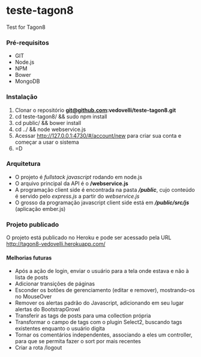 teste-tagon8
============

Test for Tagon8

### Pré-requisitos

* GIT
* Node.js
* NPM
* Bower
* MongoDB

### Instalação

1. Clonar o repositório **git@github.com:vedovelli/teste-tagon8.git**
2. cd teste-tagon8/ && sudo npm install
3. cd public/ && bower install
4. cd ../ && node webservice.js
5. Acessar http://127.0.0.1:4730/#/account/new para criar sua conta e começar a usar o sistema
6. =D

### Arquitetura

* O projeto é _fullstack_ _javascript_ rodando em node.js
* O arquivo principal da API é o **/webservice.js**
* A programação client side é encontrada na pasta **_/public_**, cujo conteúdo é servido pelo _express.js_ a partir do _webservice.js_
* O grosso da programação javascript client side está em **_/public/src/js_** (aplicação ember.js)

### Projeto publicado

O projeto está publicado no Heroku e pode ser acessado pela URL http://tagon8-vedovelli.herokuapp.com/

#### Melhorias futuras

* Após a ação de login, enviar o usuário para a tela onde estava e não à lista de posts
* Adicionar transições de páginas
* Esconder os botões de gerenciamento (editar e remover), mostrando-os no MouseOver
* Remover os alertas padrão do Javascript, adicionando em seu lugar alertas do BootstrapGrowl
* Transferir as tags de posts para uma collection própria
* Transformar o campo de tags com o plugin Select2, buscando tags existentes enquanto o usuário digita
* Tornar os comentários independentes, associando a eles um controller, para que se permita fazer o sort por mais recentes
* Criar a rota /logout